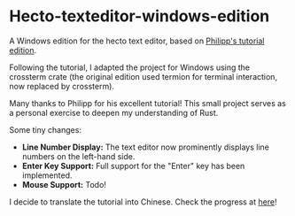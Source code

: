 # Hecto-texteditor-windows-edition
A Windows edition for the hecto text editor, based on [Philipp's tutorial edition](https://www.flenker.blog/hecto/). 

Following the tutorial, I adapted the project for Windows using the crossterm crate (the original edition used termion for terminal interaction, now replaced by crossterm). 

Many thanks to Philipp for his excellent tutorial! This small project serves as a personal exercise to deepen my understanding of Rust.

Some tiny changes:

- **Line Number Display:** The text editor now prominently displays line numbers on the left-hand side.
- **Enter Key Support:** Full support for the "Enter" key has been implemented.
- **Mouse Support:** Todo!

I decide to translate the tutorial into Chinese. Check the progress at [here](https://cyberyzy.github.io/)!
